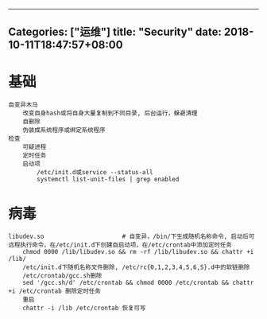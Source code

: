 
---
Categories: ["运维"]
title: "Security"
date: 2018-10-11T18:47:57+08:00
---
# 基础
    自变异木马
        改变自身hash或将自身大量复制到不同目录, 后台运行，躲避清理
        自删除
        伪装成系统程序或绑定系统程序
    检查
        可疑进程
        定时任务
        启动项
            /etc/init.d或service --status-all
            systemctl list-unit-files | grep enabled
# 病毒
    libudev.so                      # 自变异，/bin/下生成随机名称命令, 启动后可远程执行命令，在/etc/init.d下创建自启动项，在/etc/crontab中添加定时任务
        chmod 0000 /lib/libudev.so && rm -rf /lib/libudev.so && chattr +i /lib/
        /etc/init.d下随机名称文件删除, /etc/rc{0,1,2,3,4,5,6,S}.d中的软链删除
        /etc/crontab/gcc.sh删除
        sed '/gcc.sh/d' /etc/crontab && chmod 0000 /etc/crontab && chattr +i /etc/crontab 删除定时任务
        重启
        chattr -i /lib /etc/crontab 恢复可写
